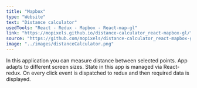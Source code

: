 ```yaml
---
title: "Mapbox"
type: "Website"
text: "Distance calculator"
usedTools: "React - Redux - Mapbox - React-map-gl"
link: "https://mopixels.github.io/distance-calculator_react-mapbox-gl/"
source: "https://github.com/mopixels/distance-calculator_react-mapbox-gl"
image: "../images/distanceCalculator.png"
---
```


In this application you can measure distance between selected points. App adapts to different screen sizes. State in this app is managed via React-redux. On every click event is dispatched to redux and then required data is displayed.
